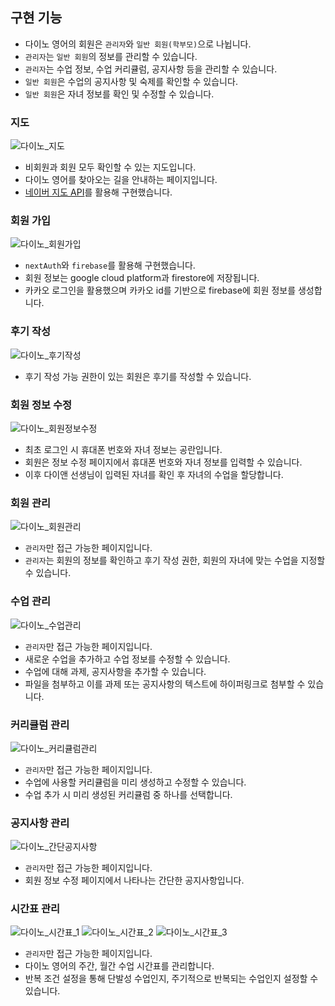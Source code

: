 ## 구현 기능
- 다이노 영어의 회원은 `관리자`와 `일반 회원(학부모)`으로 나뉩니다.
- `관리자`는 `일반 회원`의 정보를 관리할 수 있습니다.
- `관리자`는 수업 정보, 수업 커리큘럼, 공지사항 등을 관리할 수 있습니다.
- `일반 회원`은 수업의 공지사항 및 숙제를 확인할 수 있습니다.
- `일반 회원`은 자녀 정보를 확인 및 수정할 수 있습니다.

### 지도
![다이노_지도](https://github.com/gouz7514/dyno-english/assets/41367134/5ca54333-52ee-4291-a8a1-5ff852527d8c)
- 비회원과 회원 모두 확인할 수 있는 지도입니다.
- 다이노 영어를 찾아오는 길을 안내하는 페이지입니다.
- [네이버 지도 API](https://navermaps.github.io/maps.js.ncp/)를 활용해 구현했습니다.

### 회원 가입
![다이노_회원가입](https://github.com/gouz7514/dyno-english/assets/41367134/5369b6d9-4acc-458c-939a-471805791aa2)
- `nextAuth`와 `firebase`를 활용해 구현했습니다.
- 회원 정보는 google cloud platform과 firestore에 저장됩니다.
- 카카오 로그인을 활용했으며 카카오 id를 기반으로 firebase에 회원 정보를 생성합니다.

### 후기 작성
![다이노_후기작성](https://github.com/gouz7514/dyno-english/assets/41367134/b496c208-c2f2-4c4f-9b63-c064d0a2842f)
- 후기 작성 가능 권한이 있는 회원은 후기를 작성할 수 있습니다.

### 회원 정보 수정
![다이노_회원정보수정](https://github.com/gouz7514/dyno-english/assets/41367134/ef7794b6-5712-429c-8d6e-ce61ed72df12)
- 최초 로그인 시 휴대폰 번호와 자녀 정보는 공란입니다.
- 회원은 정보 수정 페이지에서 휴대폰 번호와 자녀 정보를 입력할 수 있습니다.
- 이후 다이앤 선생님이 입력된 자녀를 확인 후 자녀의 수업을 할당합니다.

### 회원 관리
![다이노_회원관리](https://github.com/gouz7514/dyno-english/assets/41367134/ffc9dac9-9291-49b6-9bfc-45288afc5432)
- `관리자`만 접근 가능한 페이지입니다.
- `관리자`는 회원의 정보를 확인하고 후기 작성 권한, 회원의 자녀에 맞는 수업을 지정할 수 있습니다.

### 수업 관리
![다이노_수업관리](https://github.com/gouz7514/dyno-english/assets/41367134/b99a2081-78a2-4e87-b661-195671568a9c)
- `관리자`만 접근 가능한 페이지입니다.
- 새로운 수업을 추가하고 수업 정보를 수정할 수 있습니다.
- 수업에 대해 과제, 공지사항을 추가할 수 있습니다.
- 파일을 첨부하고 이를 과제 또는 공지사항의 텍스트에 하이퍼링크로 첨부할 수 있습니다.

### 커리큘럼 관리
![다이노_커리큘럼관리](https://github.com/gouz7514/dyno-english/assets/41367134/53e401db-b50b-4198-8633-235ac06302de)
- `관리자`만 접근 가능한 페이지입니다.
- 수업에 사용할 커리큘럼을 미리 생성하고 수정할 수 있습니다.
- 수업 추가 시 미리 생성된 커리큘럼 중 하나를 선택합니다.

### 공지사항 관리
![다이노_간단공지사항](https://github.com/gouz7514/dyno-english/assets/41367134/713de07c-6af3-4ac4-aeed-1d287c8e0d21)
- `관리자`만 접근 가능한 페이지입니다.
- 회원 정보 수정 페이지에서 나타나는 간단한 공지사항입니다.

### 시간표 관리
![다이노_시간표_1](https://github.com/gouz7514/dyno-english/assets/41367134/0f6ed730-082c-4d25-9074-89852528ce20)
![다이노_시간표_2](https://github.com/gouz7514/dyno-english/assets/41367134/d5cc3d58-b1ef-47e4-86f8-22c4bb4eb871)
![다이노_시간표_3](https://github.com/gouz7514/dyno-english/assets/41367134/202a7cda-30c3-4677-bdb1-7f8faa1caf83)
- `관리자`만 접근 가능한 페이지입니다.
- 다이노 영어의 주간, 월간 수업 시간표를 관리합니다.
- 반복 조건 설정을 통해 단발성 수업인지, 주기적으로 반복되는 수업인지 설정할 수 있습니다.